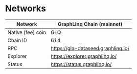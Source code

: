 # Networks

| Network           | GraphLinq Chain (mainnet)          |
| ----------------- | ---------------------------------- |
| Native (fee) coin | GLQ                                |
| Chain ID          | 614                                |
| RPC               | https://glq-dataseed.graphlinq.io/ |
| Explorer          | https://explorer.graphlinq.io/     |
| Status            | https://status.graphlinq.io/       |
